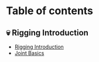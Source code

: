 # Table of contents

## 💀 Rigging Introduction

* [Rigging Introduction](<Introduction to Rigging_Page_1.md>)
* [Joint Basics](<Joints Introduction.txt>)


